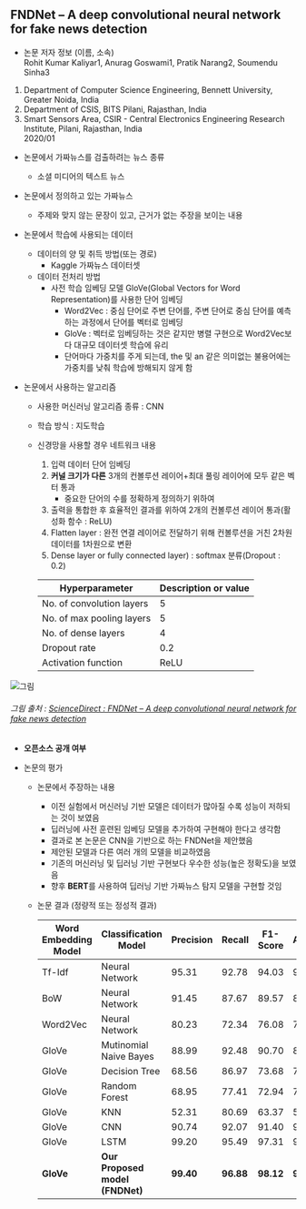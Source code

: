 ## FNDNet – A deep convolutional neural network for fake news detection

* 논문 저자 정보 (이름, 소속)   
Rohit Kumar Kaliyar1, Anurag Goswami1, Pratik Narang2, Soumendu Sinha3
1. Department of Computer Science Engineering, Bennett University, Greater Noida, India
2. Department of CSIS, BITS Pilani, Rajasthan, India
3. Smart Sensors Area, CSIR - Central Electronics Engineering Research Institute, Pilani, Rajasthan, India   
2020/01

* 논문에서 가짜뉴스를 검출하려는 뉴스 종류
  * 소셜 미디어의 텍스트 뉴스

* 논문에서 정의하고 있는 가짜뉴스
  * 주제와 맞지 않는 문장이 있고, 근거가 없는 주장을 보이는 내용

* 논문에서 학습에 사용되는 데이터
  - 데이터의 양 및 취득 방법(또는 경로)
    - Kaggle 가짜뉴스 데이터셋
  - 데이터 전처리 방법
    - 사전 학습 임베딩 모델 GloVe(Global Vectors for Word Representation)를 사용한 단어 임베딩
      - Word2Vec : 중심 단어로 주변 단어를, 주변 단어로 중심 단어를 예측하는 과정에서 단어를 벡터로 임베딩
      - GloVe : 벡터로 임베딩하는 것은 같지만 병렬 구현으로 Word2Vec보다 대규모 데이터셋 학습에 유리
      - 단어마다 가중치를 주게 되는데, the 및 an 같은 의미없는 불용어에는 가중치를 낮춰 학습에 방해되지 않게 함

* 논문에서 사용하는 알고리즘  
  - 사용한 머신러닝 알고리즘 종류 : CNN
  - 학습 방식 : 지도학습
  - 신경망을 사용할 경우 네트워크 내용  
    1. 입력 데이터 단어 임베딩
    2. **커널 크기가 다른** 3개의 컨볼루션 레이어+최대 풀링 레이어에 모두 같은 벡터 통과
        - 중요한 단어의 수를 정확하게 정의하기 위하여
    3. 출력을 통합한 후 효율적인 결과를 위하여 2개의 컨볼루션 레이어 통과(활성화 함수 : ReLU)
    4. Flatten layer : 완전 연결 레이어로 전달하기 위해 컨볼루션을 거친 2차원 데이터를 1차원으로 변환
    5. Dense layer or fully connected layer) : softmax 분류(Dropout : 0.2)

      |Hyperparameter|Description or value| 
      |---|---|
      |No. of convolution layers|5|
      |No. of max pooling layers|5|
      |No. of dense layers|4|
      |Dropout rate|0.2|
      |Activation function|ReLU|
      
![그림](https://ars.els-cdn.com/content/image/1-s2.0-S1389041720300085-gr2.jpg)   
###### 그림 출처 : [ScienceDirect : FNDNet – A deep convolutional neural network for fake news detection](https://www.sciencedirect.com/science/article/abs/pii/S1389041720300085)

* **오픈소스 공개 여부** 

* 논문의 평가
  - 논문에서 주장하는 내용
    - 이전 실험에서 머신러닝 기반 모델은 데이터가 많아질 수록 성능이 저하되는 것이 보였음 
    - 딥러닝에 사전 훈련된 임베딩 모델을 추가하여 구현해야 한다고 생각함
    - 결과로 본 논문은 CNN을 기반으로 하는 FNDNet을 제안했음
    - 제안된 모델과 다른 여러 개의 모델을 비교하였음
    - 기존의 머신러닝 및 딥러닝 기반 구현보다 우수한 성능(높은 정확도)을 보였음
    - 향후 **BERT**를 사용하여 딥러닝 기반 가짜뉴스 탐지 모델을 구현할 것임
  - 논문 결과 (정량적 또는 정성적 결과)

      |Word Embedding Model|Classification Model|Precision|Recall|F1-Score|Accuracy|
      |---|---|---|---|---|---|
      |Tf-Idf|Neural Network|95.31|92.78|94.03|94.31|
      |BoW|Neural Network|91.45|87.67|89.57|89.23|
      |Word2Vec|Neural Network|80.23|72.34|76.08|75.67|
      |GloVe|Mutinomial Naive Bayes|88.99|92.48|90.70|89.97|
      |GloVe|Decision Tree|68.56|86.97|73.68|73.65|
      |GloVe|Random Forest|68.95|77.41|72.94|71.34|
      |GloVe|KNN|52.31|80.69|63.37|53.75|
      |GloVe|CNN|90.74|92.07|91.40|91.50|
      |GloVe|LSTM|99.20|95.49|97.31|97.25|
      |**GloVe**|**Our Proposed model (FNDNet)**|**99.40**|**96.88**|**98.12**|**98.36**|
